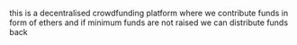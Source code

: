 this is a decentralised crowdfunding platform where we contribute funds in form of ethers and if minimum funds are not raised we can distribute funds back